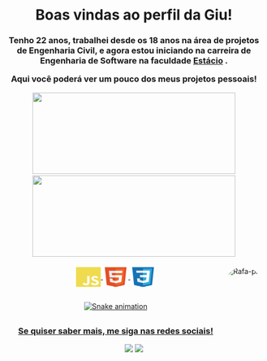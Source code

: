 <h1 align="center">
Boas vindas ao perfil da Giu!
</h1>
<h3 align="center"> 
Tenho 22 anos, trabalhei desde os 18 anos na área de projetos de Engenharia Civil, e agora estou iniciando na carreira de Engenharia de Software na faculdade <a href="https://estacio.br/cursos/graduacao/engenharia-de-software">Estácio</a> .

Aqui você poderá ver um pouco dos meus projetos pessoais!
</h3>
<div align="center">
  <a href="https://github.com/giuliannagrego">
  <img height="160em" width="400em" src="https://github-readme-stats.vercel.app/api?username=giuliannagrego&show_icons=true&theme=dracula&include_all_commits=true&count_private=true"/>
  <img height="160em" width="400em" src="https://github-readme-stats.vercel.app/api/top-langs/?username=giuliannagrego&layout=compact&langs_count=7&theme=dracula"/>
</div>
</div>
<div align="center"><br>
  <img align="center" alt="Giu-Js" height="40" width="50" src="https://raw.githubusercontent.com/devicons/devicon/master/icons/javascript/javascript-plain.svg">
  <img align="center" alt="Giu-HTML" height="40" width="50" src="https://raw.githubusercontent.com/devicons/devicon/master/icons/html5/html5-original.svg">
  <img align="center" alt="Giu-CSS" height="40" width="50" src="https://raw.githubusercontent.com/devicons/devicon/master/icons/css3/css3-original.svg">
  <img align="right" alt="Rafa-pic" height="150" style="border-radius:50px;" src="https://media.discordapp.net/attachments/974803983501778965/980877732244254760/ezgif-2-6a14eacdad.gif?width=539&height=539">
</div>

##

<div align="center">  
  
   ![Snake animation](https://github.com/giuliannagrego/giuliannagrego/blob/output/github-contribution-grid-snake.svg)
  
</div>

##

<h3 align="center">
  Se quiser saber mais, me siga nas redes sociais!
</h3>
  
<div align="center">
    <a href="https://instagram.com/giuliannagrego" target="_blank"><img src="https://img.shields.io/badge/-Instagram-%23E4405F?style=for-the-badge&logo=instagram&logoColor=white" target="_blank"></a>
  <a href="https://www.linkedin.com/in/giuliannagrego" target="_blank"><img src="https://img.shields.io/badge/-LinkedIn-%230077B5?style=for-the-badge&logo=linkedin&logoColor=white" target="_blank"></a> 
</div>
